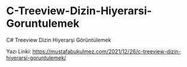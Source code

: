 # C-Treeview-Dizin-Hiyerarsi-Goruntulemek
C# Treeview Dizin Hiyerarşi Görüntülemek

Yazı Linki: https://mustafabukulmez.com/2021/12/26/c-treeview-dizin-hiyerarsi-goruntulemek/
